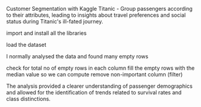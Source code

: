 Customer Segmentation with Kaggle Titanic - 
Group passengers according to their attributes, leading to insights about travel preferences and social status during Titanic's ill-fated journey.

import and install all the libraries 

load the dataset

I normally analysed the data and found many empty rows 

check for total no of empty rows in each column 
fill the empty rows with the median value so we can compute
remove non-important column (filter)

The analysis provided a clearer understanding of passenger demographics and allowed for the identification of trends related to survival rates and class distinctions.

